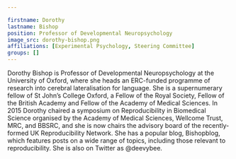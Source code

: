 ```yaml
---

firstname: Dorothy
lastname: Bishop
position: Professor of Developmental Neuropsychology
image_src: dorothy-bishop.png
affiliations: [Experimental Psychology, Steering Committee]
groups: []
---
```


Dorothy Bishop is Professor of Developmental Neuropsychology at the University
of Oxford, where she heads an ERC-funded programme of research into cerebral lateralisation for language.  She is a supernumerary fellow of St John’s College Oxford, a Fellow of the Royal Society, Fellow of the British Academy and Fellow of the Academy of Medical Sciences. In 2015 Dorothy chaired a symposium on Reproducibility in Biomedical Science organised by the Academy of Medical Sciences, Wellcome Trust, MRC, and BBSRC, and she is now chairs the advisory board of the recently-formed UK Reproducibility Network.  She has a popular blog, Bishopblog, which features posts on a wide range of topics, including those relevant to reproducibility.  She is also on Twitter as @deevybee. 
